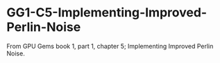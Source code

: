 # GG1-C5-Implementing-Improved-Perlin-Noise
From GPU Gems book 1, part 1, chapter 5; Implementing Improved Perlin Noise.
